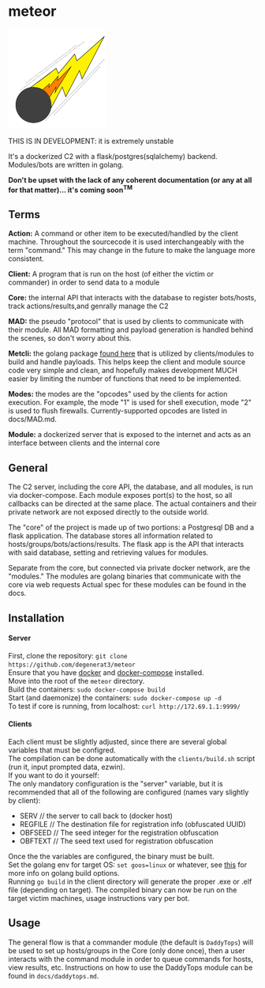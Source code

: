 # meteor
![Meteor](docs/images/small_meteor_art.png?raw=true "I clearly don't do graphic design...")  

THIS IS IN DEVELOPMENT: it is extremely unstable

It's a dockerized C2 with a flask/postgres(sqlalchemy) backend.  Modules/bots are written in golang.  

**Don't be upset with the lack of any coherent documentation (or any at all for that matter)... it's coming soon<sup>TM</sup>**
## Terms
**Action:** A command or other item to be executed/handled by the client machine.  Throughout the sourcecode it is used interchangeably with the term "command."  This may change in the future to make the language more consistent.

**Client:** A program that is run on the host (of either the victim or commander) in order to send data to a module

**Core:** the internal API that interacts with the database to register bots/hosts, track actions/results,and genrally manage the C2  

**MAD:** the pseudo "protocol" that is used by clients to communicate with their module.  All MAD formatting and payload generation is handled behind the scenes, so don't worry about this.

**Metcli:** the golang package [found here](https://github.com/degenerat3/metcli) that is utilized by clients/modules to build and handle payloads. This helps keep the client and module source code very simple and clean, and hopefully makes development MUCH easier by limiting the number of functions that need to be implemented.  

**Modes:** the modes are the "opcodes" used by the clients for action execution. For example, the mode "1" is used for shell execution, mode "2" is used to flush firewalls. Currently-supported opcodes are listed in docs/MAD.md.  

**Module:** a dockerized server that is exposed to the internet and acts as an interface between clients and the internal core

## General
The C2 server, including the core API, the database, and all modules, is run via docker-compose.  Each module exposes port(s) to the host, so all callbacks can be directed at the same place.  The actual containers and their private network are not exposed directly to the outside world.  

The "core" of the project is made up of two portions: a Postgresql DB and a flask application.  The database stores all information related to hosts/groups/bots/actions/results.  The flask app is the API that interacts with said database, setting and retrieving values for modules.  

Separate from the core, but connected via private docker network, are the "modules."  The modules are golang binaries that communicate with the core via web requests  Actual spec for these modules can be found in the docs.

## Installation  
#### Server   
First, clone the repository: `git clone https://github.com/degenerat3/meteor`  
Ensure that you have [docker](https://www.docker.com/) and [docker-compose](https://docs.docker.com/compose/install/) installed.  
Move into the root of the `meteor` directory.  
Build the containers: `sudo docker-compose build`  
Start (and daemonize) the containers: `sudo docker-compose up -d`  
To test if core is running, from localhost: `curl http://172.69.1.1:9999/`  

#### Clients
Each client must be slightly adjusted, since there are several global variables that must be configred.  
The compilation can be done automatically with the `clients/build.sh` script (run it, input prompted data, ezwin).  
If you want to do it yourself:  
The only mandatory configuration is the "server" variable, but it is recommended that all of the following are configured (names vary slightly by client):  
 - SERV     // the server to call back to (docker host)
 - REGFILE  // The destination file for registration info (obfuscated UUID)
 - OBFSEED  // The seed integer for the registration obfuscation
 - OBFTEXT  // The seed text used for registration obfuscation  

 Once the the variables are configured, the binary must be built.  
 Set the golang env for target OS: `set goos=linux` or whatever, see [this](https://golang.org/pkg/go/build/) for more info on golang build options.  
 Running `go build` in the client directory will generate the proper .exe or .elf file (depending on target). 
 The compiled binary can now be run on the target victim machines, usage instructions vary per bot.  



## Usage
The general flow is that a commander module (the default is `DaddyTops`) will be used to set up hosts/groups in the Core (only done once), then a user interacts with the command module in order to queue commands for hosts, view results, etc. Instructions on how to use the DaddyTops module can be found in `docs/daddytops.md`.